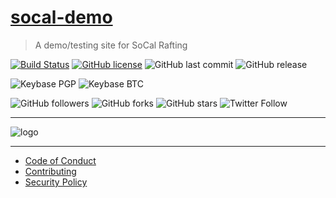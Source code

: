 # [socal-demo](https://optimistic-rosalind-77028f.netlify.com/)
> A demo/testing site for SoCal Rafting

[![Build Status](https://travis-ci.com/shgysk8zer0/socal-demo.svg?branch=master)](https://travis-ci.com/shgysk8zer0/socal-demo)
[![GitHub license](https://img.shields.io/github/license/shgysk8zer0/socal-demo.svg)](https://github.com/shgysk8zer0/socal-demo/blob/master/LICENSE)
![GitHub last commit](https://img.shields.io/github/last-commit/shgysk8zer0/socal-demo.svg)
![GitHub release](https://img.shields.io/github/release/shgysk8zer0/socal-demo.svg)

![Keybase PGP](https://img.shields.io/keybase/pgp/shgysk8zer0.svg)
![Keybase BTC](https://img.shields.io/keybase/btc/shgysk8zer0.svg)

![GitHub followers](https://img.shields.io/github/followers/shgysk8zer0.svg?style=social)
![GitHub forks](https://img.shields.io/github/forks/shgysk8zer0/socal-demo.svg?style=social)
![GitHub stars](https://img.shields.io/github/stars/shgysk8zer0/socal-demo.svg?style=social)
![Twitter Follow](https://img.shields.io/twitter/follow/shgysk8zer0.svg?style=social)
- - - 

![logo](img/icon-192.png)
- - -

- [Code of Conduct](./.github/CODE_OF_CONDUCT.md)
- [Contributing](./.github/CONTRIBUTING.md)
- [Security Policy](./.github/SECURITY.md)
